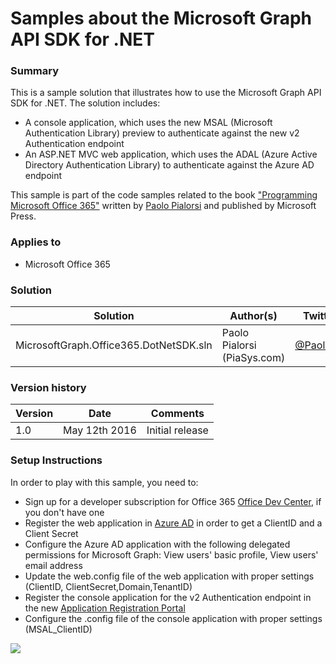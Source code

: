 # Samples about the Microsoft Graph API SDK for .NET

### Summary ###
This is a sample solution that illustrates how to use the Microsoft Graph API SDK for .NET.
The solution includes:
* A console application, which uses the new MSAL (Microsoft Authentication Library) preview to 
authenticate against the new v2 Authentication endpoint
* An ASP.NET MVC web application, which uses the ADAL (Azure Active Directory Authentication Library) to
authenticate against the Azure AD endpoint

This sample is part of the code samples related to the book ["Programming Microsoft Office 365"](https://www.microsoftpressstore.com/store/programming-microsoft-office-365-includes-current-book-9781509300914) written by [Paolo Pialorsi](https://twitter.com/PaoloPia) and published by Microsoft Press.

### Applies to ###
-  Microsoft Office 365

### Solution ###
Solution | Author(s) | Twitter
---------|-----------|--------
MicrosoftGraph.Office365.DotNetSDK.sln | Paolo Pialorsi (PiaSys.com) | [@PaoloPia](https://twitter.com/PaoloPia)

### Version history ###
Version  | Date | Comments
---------| -----| --------
1.0  | May 12th 2016 | Initial release

### Setup Instructions ###
In order to play with this sample, you need to:

-  Sign up for a developer subscription for Office 365 [Office Dev Center](http://dev.office.com/), if you don't have one
-  Register the web application in [Azure AD](https://manage.windowsazure.com/) in order to get a ClientID and a Client Secret 
-  Configure the Azure AD application with the following delegated permissions for Microsoft Graph: View users' basic profile, View users' email address
-  Update the web.config file of the web application with proper settings (ClientID, ClientSecret,Domain,TenantID)
-  Register the console application for the v2 Authentication endpoint in the new [Application Registration Portal](https://apps.dev.microsoft.com/) 
-  Configure the .config file of the console application with proper settings (MSAL_ClientID)

 
<img src="https://telemetry.sharepointpnp.com/pnp/samples/MicrosoftGraph.Office365.DotNetSDK" />